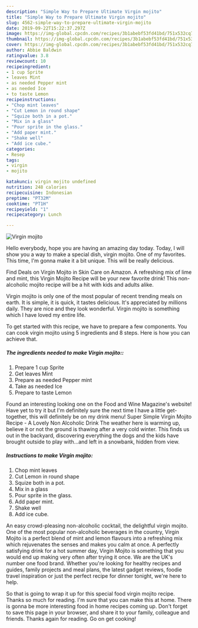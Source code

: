 ```yaml
---
description: "Simple Way to Prepare Ultimate Virgin mojito"
title: "Simple Way to Prepare Ultimate Virgin mojito"
slug: 4562-simple-way-to-prepare-ultimate-virgin-mojito
date: 2019-09-22T15:22:37.297Z
image: https://img-global.cpcdn.com/recipes/3b1abebf53fd41bd/751x532cq70/virgin-mojito-recipe-main-photo.jpg
thumbnail: https://img-global.cpcdn.com/recipes/3b1abebf53fd41bd/751x532cq70/virgin-mojito-recipe-main-photo.jpg
cover: https://img-global.cpcdn.com/recipes/3b1abebf53fd41bd/751x532cq70/virgin-mojito-recipe-main-photo.jpg
author: Abbie Baldwin
ratingvalue: 3.8
reviewcount: 10
recipeingredient:
- 1 cup Sprite
- leaves Mint
- as needed Pepper mint
- as needed Ice
- to taste Lemon
recipeinstructions:
- "Chop mint leaves"
- "Cut Lemon in round shape"
- "Squize both in a pot."
- "Mix in a glass"
- "Pour sprite in the glass."
- "Add paper mint."
- "Shake well"
- "Add ice cube."
categories:
- Resep
tags:
- virgin
- mojito

katakunci: virgin mojito undefined
nutrition: 248 calories
recipecuisine: Indonesian
preptime: "PT32M"
cooktime: "PT1H"
recipeyield: "1"
recipecategory: Lunch

---
```



![Virgin mojito](https://img-global.cpcdn.com/recipes/3b1abebf53fd41bd/751x532cq70/virgin-mojito-recipe-main-photo.jpg)

Hello everybody, hope you are having an amazing day today. Today, I will show you a way to make a special dish, virgin mojito. One of my favorites. This time, I'm gonna make it a bit unique. This will be really delicious.

Find Deals on Virgin Mojito in Skin Care on Amazon. A refreshing mix of lime and mint, this Virgin Mojito Recipe will be your new favorite drink! This non-alcoholic mojito recipe will be a hit with kids and adults alike.

Virgin mojito is only one of the most popular of recent trending meals on earth. It is simple, it is quick, it tastes delicious. It's appreciated by millions daily. They are nice and they look wonderful. Virgin mojito is something which I have loved my entire life.


To get started with this recipe, we have to prepare a few components. You can cook virgin mojito using 5 ingredients and 8 steps. Here is how you can achieve that.

##### The ingredients needed to make Virgin mojito::

1. Prepare 1 cup Sprite
1. Get leaves Mint
1. Prepare as needed Pepper mint
1. Take as needed Ice
1. Prepare to taste Lemon


Found an interesting looking one on the Food and Wine Magazine&#39;s website! Have yet to try it but I&#39;m definitely sure the next time I have a little get-together, this will definitely be on my drink menu! Super Simple Virgin Mojito Recipe - A Lovely Non Alcoholic Drink The weather here is warming up, believe it or not the ground is thawing after a very cold winter. This finds us out in the backyard, discovering everything the dogs and the kids have brought outside to play with…and left in a snowbank, hidden from view. 

##### Instructions to make Virgin mojito:

1. Chop mint leaves
1. Cut Lemon in round shape
1. Squize both in a pot.
1. Mix in a glass
1. Pour sprite in the glass.
1. Add paper mint.
1. Shake well
1. Add ice cube.


An easy crowd-pleasing non-alcoholic cocktail, the delightful virgin mojito. One of the most popular non-alcoholic beverages in the country, Virgin Mojito is a perfect blend of mint and lemon flavours into a refreshing mix which rejuvenates the senses and makes you calm at once. A perfectly satisfying drink for a hot summer day, Virgin Mojito is something that you would end up making very often after trying it once. We are the UK&#39;s number one food brand. Whether you&#39;re looking for healthy recipes and guides, family projects and meal plans, the latest gadget reviews, foodie travel inspiration or just the perfect recipe for dinner tonight, we&#39;re here to help. 

So that is going to wrap it up for this special food virgin mojito recipe. Thanks so much for reading. I'm sure that you can make this at home. There is gonna be more interesting food in home recipes coming up. Don't forget to save this page in your browser, and share it to your family, colleague and friends. Thanks again for reading. Go on get cooking!
